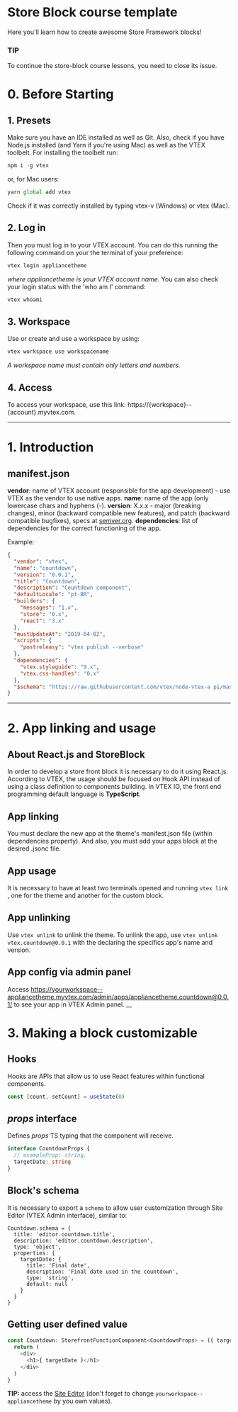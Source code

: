 # Store Block course template

Here you'll learn how to create awesome Store Framework blocks!

### TIP

To continue the store-block course lessons, you need to close its issue.

# 0. Before Starting

## 1. Presets

Make sure you have an IDE installed as well as Git.
Also, check if you have Node.js installed (and Yarn if you're using Mac) as well as the VTEX toolbelt.
For installing the toolbelt run:

``` ts
npm i -g vtex
```

or, for Mac users:

``` ts
yarn global add vtex
```

Check if it was correctly installed by typing vtex-v (Windows) or vtex (Mac).

## 2. Log in

Then you must log in to your VTEX account.
You can do this running the following command on your the terminal of your preference:

``` ts
vtex login appliancetheme
```

_where appliancetheme is your VTEX account name._
You can also check your login status with the 'who am I' command:

``` ts
vtex whoami
```

## 3. Workspace

Use or create and use a workspace by using:

``` ts
vtex workspace use workspacename
```

_A workspace name must contain only letters and numbers._

## 4. Access

To access your workspace, use this link: https://{workspace}--{account}.myvtex.com.

___

# 1. Introduction

## manifest.json

**vendor**: name of VTEX account (responsible for the app development) - use VTEX as the vendor to use native apps.
**name**: name of the app (only lowercase chars and hyphens (-).
**version**: X.x.x - major (breaking changes), minor (backward compatible new features), and patch (backward compatible bugfixes), specs at [semver.org](https://semver.org/).
**dependencies**: list of dependencies for the correct functioning of the app.

Example:

``` json
{
  "vendor": "vtex",
  "name": "countdown",
  "version": "0.0.1",
  "title": "Countdown",
  "description": "Countdown component",
  "defaultLocale": "pt-BR",
  "builders": {
    "messages": "1.x",
    "store": "0.x",
    "react": "3.x"
  },
  "mustUpdateAt": "2019-04-02",
  "scripts": {
    "postreleasy": "vtex publish --verbose"
  },
  "dependencies": {
    "vtex.styleguide": "9.x",
    "vtex.css-handles": "0.x"
  },
  "$schema": "https://raw.githubusercontent.com/vtex/node-vtex-a pi/master/gen/manifest.schema"
}
```

___

# 2. App linking and usage

## About React.js and StoreBlock

In order to develop a store front block it is necessary to do it using React.js.
According to VTEX, the usage should be focused on Hook API instead of using a class definition to components building.
In VTEX IO, the front end programming default language is **TypeScript**.

##  App linking

You must declare the new app at the theme's manifest.json file (within dependencies property).
And also, you must add your apps block at the desired .jsonc file.

## App usage

It is necessary to have at least two terminals opened and running `vtex link` , one for the theme and another for the custom block.

## App unlinking

Use `vtex unlink` to unlink the theme. To unlink the app, use `vtex unlink vtex.countdown@0.0.1` with the declaring the specifics app's name and version.

## App config via admin panel

Access https://yourworkspace--appliancetheme.myvtex.com/admin/apps/appliancetheme.countdown@0.0.1/ to see your app in VTEX Admin panel.
__

# 3. Making a block customizable

## Hooks

Hooks are APIs that allow us to use React features within functional components.

``` ts
const [count, setCount] = useState(0)
```

## _props_ interface

Defines _props_ TS typing that the component will receive.

``` ts
interface CountdownProps {
  // exampleProp: string,
  targetDate: string
}
```

## Block's schema

It is necessary to export a `schema` to allow user customization through Site Editor (VTEX Admin interface), similar to:

``` tsx
Countdown.schema = {
  title: 'editor.countdown.title',
  description: 'editor.countdown.description',
  type: 'object',
  properties: {
    targetDate: {
      title: 'Final date',
      description: 'Final date used in the countdown',
      type: 'string',
      default: null
    }
  }
}
```
## Getting user defined value
```ts
const Countdown: StorefrontFunctionComponent<CountdownProps> = ({ targetDate }) => {
  return (
    <div>
      <h1>{ targetDate }</h1>
    </div>
  )
}
```

**TIP:** access the [Site Editor](yourworkspace--appliancetheme.myvtex.com/admin/cms/site-editor) (don't forget to change `yourworkspace--appliancetheme` by you own values).
